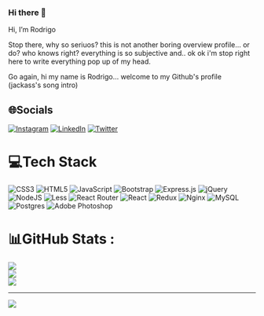 ### Hi there 👋

Hi, I’m Rodrigo

Stop there, why so seriuos?
this is not another boring overview profile... or do? 
who knows right? everything is so subjective and.. ok ok i'm stop right here to write everything pop up of my head.

Go again, hi my name is Rodrigo... welcome to my Github's profile (jackass's song intro)

## 🌐Socials
[![Instagram](https://img.shields.io/badge/Instagram-%23E4405F.svg?logo=Instagram&logoColor=white)](https://instagram.com/ros_lauga) [![LinkedIn](https://img.shields.io/badge/LinkedIn-%230077B5.svg?logo=linkedin&logoColor=white)](https://linkedin.com/in/rodrigo-martin-lauga) [![Twitter](https://img.shields.io/badge/Twitter-%231DA1F2.svg?logo=Twitter&logoColor=white)](https://twitter.com/roo0s) 

# 💻Tech Stack
![CSS3](https://img.shields.io/badge/css3-%231572B6.svg?style=for-the-badge&logo=css3&logoColor=white) ![HTML5](https://img.shields.io/badge/html5-%23E34F26.svg?style=for-the-badge&logo=html5&logoColor=white) ![JavaScript](https://img.shields.io/badge/javascript-%23323330.svg?style=for-the-badge&logo=javascript&logoColor=%23F7DF1E) ![Bootstrap](https://img.shields.io/badge/bootstrap-%23563D7C.svg?style=for-the-badge&logo=bootstrap&logoColor=white) ![Express.js](https://img.shields.io/badge/express.js-%23404d59.svg?style=for-the-badge&logo=express&logoColor=%2361DAFB) ![jQuery](https://img.shields.io/badge/jquery-%230769AD.svg?style=for-the-badge&logo=jquery&logoColor=white) ![NodeJS](https://img.shields.io/badge/node.js-6DA55F?style=for-the-badge&logo=node.js&logoColor=white) ![Less](https://img.shields.io/badge/less-2B4C80?style=for-the-badge&logo=less&logoColor=white) ![React Router](https://img.shields.io/badge/React_Router-CA4245?style=for-the-badge&logo=react-router&logoColor=white) ![React](https://img.shields.io/badge/react-%2320232a.svg?style=for-the-badge&logo=react&logoColor=%2361DAFB) ![Redux](https://img.shields.io/badge/redux-%23593d88.svg?style=for-the-badge&logo=redux&logoColor=white) ![Nginx](https://img.shields.io/badge/nginx-%23009639.svg?style=for-the-badge&logo=nginx&logoColor=white) ![MySQL](https://img.shields.io/badge/mysql-%2300f.svg?style=for-the-badge&logo=mysql&logoColor=white) ![Postgres](https://img.shields.io/badge/postgres-%23316192.svg?style=for-the-badge&logo=postgresql&logoColor=white) ![Adobe Photoshop](https://img.shields.io/badge/adobephotoshop-%2331A8FF.svg?style=for-the-badge&logo=adobephotoshop&logoColor=white)
# 📊GitHub Stats :
![](https://github-readme-stats.vercel.app/api?username=RosLauga&theme=radical&hide_border=false&include_all_commits=false&count_private=false)<br/>
![](https://github-readme-streak-stats.herokuapp.com/?user=RosLauga&theme=radical&hide_border=false)<br/>
![](https://github-readme-stats.vercel.app/api/top-langs/?username=RosLauga&theme=radical&hide_border=false&include_all_commits=false&count_private=false&layout=compact)

---
[![](https://visitcount.itsvg.in/api?id=RosLauga&icon=0&color=0)](https://visitcount.itsvg.in)


    

